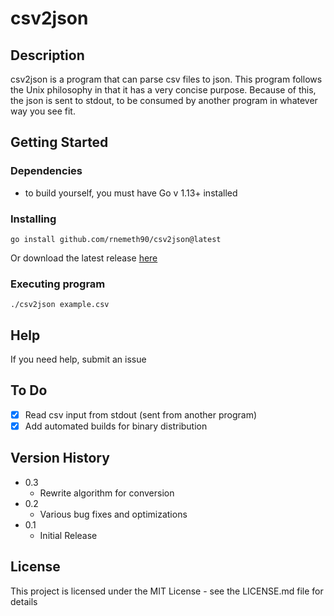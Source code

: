 # csv2json

## Description
csv2json is a program that can parse csv files to json. This program follows the Unix philosophy in that it has a very concise purpose. Because of this, the json is sent to stdout, to be consumed by another program in whatever way you see fit.

## Getting Started

### Dependencies
* to build yourself, you must have Go v 1.13+ installed

### Installing
```
go install github.com/rnemeth90/csv2json@latest
```
Or download the latest release [here](https://github.com/rnemeth90/csv2json/releases)

### Executing program
```
./csv2json example.csv
```
## Help
If you need help, submit an issue

## To Do
- [x] Read csv input from stdout (sent from another program)
- [x] Add automated builds for binary distribution

## Version History
* 0.3
  * Rewrite algorithm for conversion
* 0.2
    * Various bug fixes and optimizations
* 0.1
    * Initial Release

## License
This project is licensed under the MIT License - see the LICENSE.md file for details
